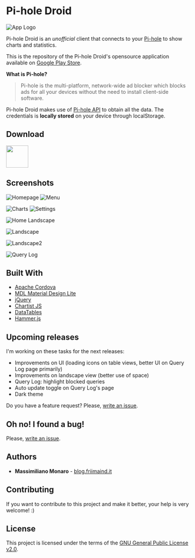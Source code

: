 # Pi-hole Droid

![App Logo](www/assets/mipmap-hdpi/ic_launcher.png?raw=true)

Pi-hole Droid is an *unofficial* client that connects to your [Pi-hole](https://github.com/pi-hole/pi-hole) to show charts and statistics.

This is the repository of the Pi-hole Droid's opensource application available on [Google Play Store](https://play.google.com/store/apps/details?id=friimaind.piholedroid).

**What is Pi-hole?**

> Pi-hole is the multi-platform, network-wide ad blocker which blocks ads for all your devices without the need to install client-side software.

Pi-hole Droid makes use of [Pi-hole API](https://github.com/pi-hole/AdminLTE) to obtain all the data. The credentials is **locally stored** on your device through localStorage.

## Download

<a href="https://play.google.com/store/apps/details?id=friimaind.piholedroid"><img src="https://play.google.com/intl/en_us/badges/images/generic/en_badge_web_generic.png" height="60"></a>

## Screenshots
![Homepage](screenshots/home.png?raw=true "Homepage") 
![Menu](screenshots/menu.png?raw=true "Menu") 

![Charts](screenshots/charts.png?raw=true "Charts")
![Settings](screenshots/settings.png?raw=true "Settings")

![Home Landscape](screenshots/home-landscape.png?raw=true "Home Landscape")

![Landscape](screenshots/landscape.png?raw=true "Landscape")

![Landscape2](screenshots/landscape-2.png?raw=true "Landscape2")

![Query Log](screenshots/query-log.png?raw=true "Query Log")

## Built With

* [Apache Cordova](https://cordova.apache.org/)
* [MDL Material Design Lite](https://getmdl.io)
* [jQuery](https://jquery.com)
* [Chartist JS](https://gionkunz.github.io/chartist-js)
* [DataTables](https://datatables.net)
* [Hammer.js](http://hammerjs.github.io)

## Upcoming releases
I'm working on these tasks for the next releases:

* Improvements on UI (loading icons on table views, better UI on Query Log page primarily)
* Improvements on landscape view (better use of space)
* Query Log: highlight blocked queries
* Auto update toggle on Query Log's page
* Dark theme

Do you have a feature request? Please, [write an issue](https://github.com/friimaind/pi-hole-droid/issues).

## Oh no! I found a bug!

Please, [write an issue](https://github.com/friimaind/pi-hole-droid/issues).

## Authors

* **Massimiliano Monaro** - [blog.friimaind.it](https://blog.friimaind.it)

## Contributing

If you want to contribute to this project and make it better, your help is very welcome! :)

## License

This project is licensed under the terms of the [GNU General Public License v2.0](LICENSE).
